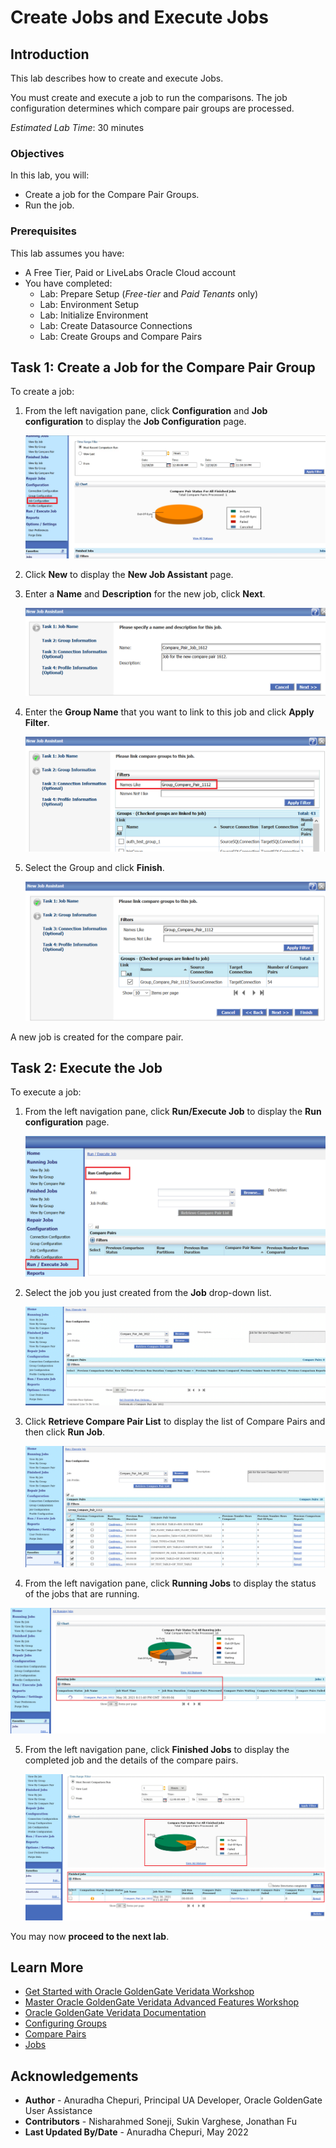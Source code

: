 # Create Jobs and Execute Jobs

## Introduction
This lab describes how to create and execute Jobs.

You must create and execute a job to run the comparisons. The job configuration determines which compare pair groups are processed.

*Estimated Lab Time*: 30 minutes

### Objectives
In this lab, you will:
* Create a job for the Compare Pair Groups.
* Run the job.

### Prerequisites
This lab assumes you have:
- A Free Tier, Paid or LiveLabs Oracle Cloud account
- You have completed:
    * Lab: Prepare Setup (*Free-tier* and *Paid Tenants* only)
    * Lab: Environment Setup
    * Lab: Initialize Environment
    * Lab: Create Datasource Connections
    * Lab: Create Groups and Compare Pairs

## Task 1: Create a Job for the Compare Pair Group
To create a job:

1. From the left navigation pane, click **Configuration** and **Job configuration** to display the **Job Configuration** page.

    ![Job Configuration](./images/select-job-configuration.png " ")

2. Click **New** to display the **New Job Assistant** page.

3. Enter a **Name** and **Description** for the new job, click **Next**.

    ![New Job Name and Description](./images/new-job-create-job.png " ")

4. Enter the **Group Name** that you want to link to this job and click **Apply Filter**.

    ![Group Name](./images/create-job-select-group-apply-filter.png " ")

5. Select the Group and click **Finish**.

    ![Select Group](./images/create-job-select-group-click-finish.png " ")

A new job is created for the compare pair.

## Task 2: Execute the Job
To execute a job:

1. From the left navigation pane, click **Run/Execute Job** to display the **Run configuration** page.

    ![Run Configuration](./images/run-job-run-configuration-page.png " ")

2. Select the job you just created from the **Job** drop-down list.

    ![Select Job](./images/run-job.png " ")

3. Click **Retrieve Compare Pair List** to display the list of Compare Pairs and then click **Run Job**.

    ![Retrieve Compare Pair List](./images/select-job-retrieve-job.png " ")

4. From the left navigation pane, click **Running Jobs** to display the status of the jobs that are running.

  ![Running Jobs](./images/running-jobs-status.png " ")

5. From the left navigation pane, click **Finished Jobs** to display the completed job and the details of the compare pairs.

    ![Finished Jobs](./images/completed-jobs-compare-pair-status-chart.png " ")

You may now **proceed to the next lab**.

## Learn More
* [Get Started with Oracle GoldenGate Veridata Workshop](https://apexapps.oracle.com/pls/apex/dbpm/r/livelabs/view-workshop?wid=833&clear=180&session=4555570607052)
* [Master Oracle GoldenGate Veridata Advanced Features Workshop](https://apexapps.oracle.com/pls/apex/dbpm/r/livelabs/view-workshop?wid=913&clear=180&session=4555570607052)
* [Oracle GoldenGate Veridata Documentation](https://docs.oracle.com/en/middleware/goldengate/veridata/12.2.1.4/index.html)
* [Configuring Groups](https://docs.oracle.com/en/middleware/goldengate/veridata/12.2.1.4/gvdug/configure-workflow-objects.html#GUID-70B42ABB-EA8E-4ADF-8414-7EA1752CA7E6)
* [Compare Pairs](https://docs.oracle.com/en/middleware/goldengate/veridata/12.2.1.4/gvdug/configure-workflow-objects.html#GUID-055CE119-0307-4826-98C7-A51F53E28763)
* [Jobs](https://docs.oracle.com/en/middleware/goldengate/veridata/12.2.1.4/gvdug/working-jobs.html#GUID-EE434517-18EB-4827-A05F-D420D9E5B0DD)


## Acknowledgements
* **Author** - Anuradha Chepuri, Principal UA Developer, Oracle GoldenGate User Assistance
* **Contributors** -  Nisharahmed Soneji, Sukin Varghese, Jonathan Fu
* **Last Updated By/Date** - Anuradha Chepuri, May 2022
